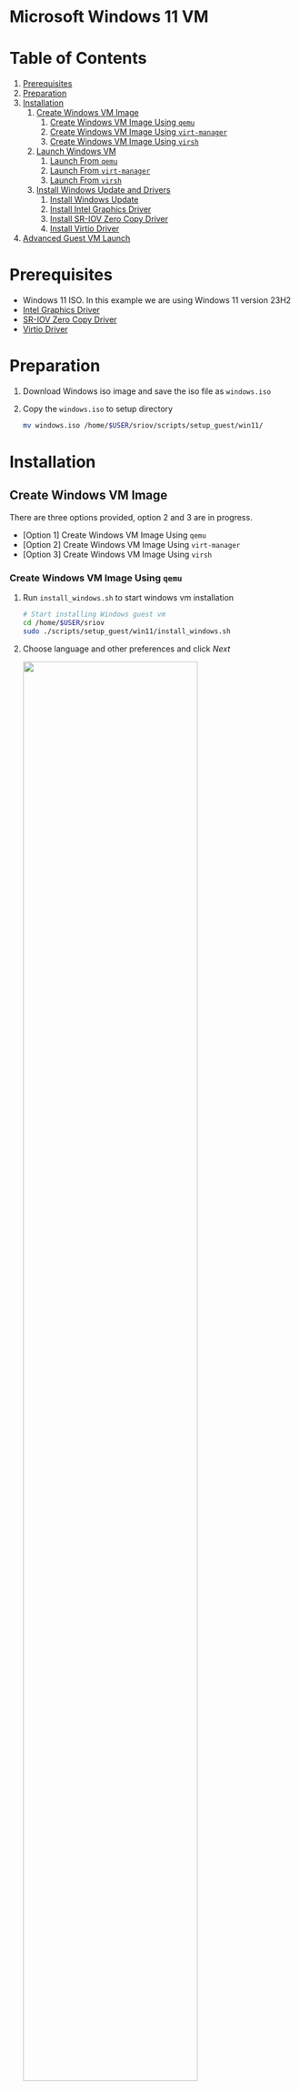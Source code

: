 <a name="win11-vm-top"></a>

# Microsoft Windows 11 VM

<!-- TABLE OF CONTENTS -->
# Table of Contents
1. [Prerequisites](#prerequisites)
1. [Preparation](#preparation)
1. [Installation](#installation)
    1. [Create Windows VM Image](#create-windows-vm-image)
        1. [Create Windows VM Image Using `qemu`](#create-windows-vm-image-using-qemu)
        1. [Create Windows VM Image Using `virt-manager`](#create-windows-vm-image-using-virt-manager)
        1. [Create Windows VM Image Using `virsh`](#create-windows-vm-image-using-virsh)
    1. [Launch Windows VM](#launch-windows-vm)
        1. [Launch From `qemu`](#launch-from-qemu)
        1. [Launch From `virt-manager`](#launch-from-virt-manager)
        1. [Launch From `virsh`](#launch-from-virsh)
    1. [Install Windows Update and Drivers](#install-windows-update-and-drivers)
        1. [Install Windows Update](#install-windows-update)
        1. [Install Intel Graphics Driver](#install-intel-graphics-driver)
        1. [Install SR-IOV Zero Copy Driver](#install-sr-iov-zero-copy-driver)
        1. [Install Virtio Driver](#install-virtio-driver)
1. [Advanced Guest VM Launch](#advanced-guest-vm-launch)

# Prerequisites

* Windows 11 ISO. In this example we are using Windows 11 version 23H2
* [Intel Graphics Driver](https://www.intel.com/content/www/us/en/secure/design/confidential/software-kits/kit-details.html?kitId=816432)
* [SR-IOV Zero Copy Driver](https://www.intel.com/content/www/us/en/download/816539/nex-display-virtualization-drivers-for-alder-lake-s-p-n-and-raptor-lake-s-p-sr-p-core-ps-amston-lake.html?cache=1708585927)
* [Virtio Driver](https://fedorapeople.org/groups/virt/virtio-win/direct-downloads/archive-virtio/virtio-win-0.1.221-1/virtio-win.iso)

# Preparation

1. Download Windows iso image and save the iso file as `windows.iso`
2. Copy the `windows.iso` to setup directory

    ```sh
    mv windows.iso /home/$USER/sriov/scripts/setup_guest/win11/
    ```

# Installation

## Create Windows VM Image

There are three options provided, option 2 and 3 are in progress.

* [Option 1] Create Windows VM Image Using `qemu`
* [Option 2] Create Windows VM Image Using `virt-manager`
* [Option 3] Create Windows VM Image Using `virsh`

### Create Windows VM Image Using `qemu`

1. Run `install_windows.sh` to start windows vm installation

    ```sh
    # Start installing Windows guest vm
    cd /home/$USER/sriov
    sudo ./scripts/setup_guest/win11/install_windows.sh
    ```

2. Choose language and other preferences and click *Next*

    <img src=./media/winsetup1.png width="80%">

3. Select *Drive 0 Unallocated Space* and click *Next* and wait for Windows installation to succeed

    <img src=./media/winsetup2.png width="80%">

4. Shutdown the Windows guest

### Create Windows VM Image Using `virt-manager`

1. Run `virt-manager` to start idv guest installation.

    ```sh
    virt-manager
    ```

2. Choose ISO install media

    <img src=./media/virtsetup1.png width="80%">
    <img src=./media/virtsetup2.png width="80%">

3. Choose memory and cpu settings

    <img src=./media/virtsetup3.png width="80%">

4. Create a disk image for virtual machine

    <img src=./media/virtsetup4.png width="80%">

5. Customize configuration. *Customize configuration before install* -> click *Finish* 

    <img src=./media/virtsetup5.png width="80%">

6. Choose firmware. Click *Firmware* and choose *UEFI X86_64: /usr/share/OVMF/OVMF_CODE_4M.ms.fd* -> click *Apply* -> click *Begin Installation*

    <img src=./media/virtsetup6.png width="80%">

7. Add Hardware. Click *Add Hardware* -> click *PCI Host Device* -> Select *0000:00:02:1 Intel Corporation Alder Lake-P Integrated Graphics Controller* -> Click *Finish*

    <img src=./media/virtsetup7.png width="80%">

8. Now you can see that the PCI device has been added. Then click *Begin Installtion* to start installing Windows guest vm.

    <img src=./media/virtsetup8.png width="80%">

9. Shutdown the Windows guest

### Create Windows VM Image Using `virsh`

1. Download [virtio win image](https://fedorapeople.org/groups/virt/virtio-win/direct-downloads/archive-virtio/virtio-win-0.1.221-1/virtio-win.iso) and copy it to `/tmp` directory

2. Run `virsh_install_windows.sh` to start idv guest installation.

    ```sh
    # Start installing Windows guest vm
    cd /home/$USER/sriov
    sudo ./scripts/setup_guest/win11/virsh_install_windows.sh
    ```

    If no driver is found, click *Load driver*
    <img src=./media/virshinstall1.png width="80%">

    Click *Browse*
    <img src=./media/virshinstall2.png width="80%">

    Select *virtio-win-0.1.221* -> *amd64* -> *win11*
    <img src=./media/virshinstall3.png width="80%">

    Click *Next* to start installing Windows vm
    <img src=./media/virshinstall4.png width="80%">

3. View all Windows guest vms after successful installation

    *Note: To view all guest vms, run `sudo virsh list --all`*

    ```sh
    sudo virsh list --all
    ```

    output:
    ```sh
    Id   Name    State
    ------------------------
    1    win11   running
    ```

5. Attach device

    ```sh
    # Replace <domain> with the vm domain name viewed in the above steps.
    ./scripts/setup_guest/win11/virsh_attach_device.sh -n <domain>
    ```

6. Shutdown the Windows guest

## Launch Windows VM

There are three options provided, option 3 is in progress. Choose the corresponding launch method according to your installation method.

* [Option 1] Launch From `qemu`
* [Option 2] Launch From `virt-manager`
* [Option 3] Launch From `virsh`

### Launch From `qemu`

1. Run `start_windows.sh` to launch windows virtual machine

    ```sh
    cd /home/$USER/sriov
    sudo ./scripts/setup_guest/win11/start_windows.sh
    ```

### Launch From `virt-manager`

1. Run `virt-manager` to launch windows virtual machine

    ```sh
    virt-manager
    ```

    <img src=./media/virtstart1.png width="80%">

### Launch From `virsh`

1. Run `virsh` to launch windows virtual machine

    ```sh
    # Replace <domain> with the vm domain name viewed by `sudo virsh list --all`
    sudo virsh start <domain>
    ```

2. Run `virt-viewer` to start the GUI

    ```sh
    # Replace <domain> with the vm domain name viewed by `sudo virsh list --all`
    sudo virt-viewer <domain>
    ```

## Install Windows Update and Drivers

### Install Windows Update

1. Install Windows update with the following steps:
    1) Open *Settings*
    2) Click *Windows Update*
    3) Click *Check for updates* and wait for the update to complete.
    4) Click *Pause for 1 week* to disable the automatic updates temporarily.

### Install Intel Graphics Driver

1. Download [Intel Graphics Driver](https://www.intel.com/content/www/us/en/secure/design/confidential/software-kits/kit-details.html?kitId=816432) from browser.
2. Use File Explorer to extract the zip file.
3. Navigate into the install folder and double click on `installer.exe` to launch the installer.
4. Click *Begin installation*

    <img src=./media/gfxdrvinstall.png width="80%">

5. After the installation has completed, click the *Reboot Required* button to reboot.
6. After reboot, launch the **Device Manager** to check the installation.

    <img src=./media/gfxdrv.png width="80%">

### Install SR-IOV Zero Copy Driver

1. Download [SR-IOV Zero Copy Driver](https://www.intel.com/content/www/us/en/download/816539/nex-display-virtualization-drivers-for-alder-lake-s-p-n-and-raptor-lake-s-p-sr-p-core-ps-amston-lake.html?cache=1708585927) from browser.
2. Use File Explorer to extract the zip file.
3. Search for **Windows PowerShell** and run it as an administrator.
4. Enter the following command and when prompted, enter "Y/Yes" to continue.

    ```sh
    C:\> Set-ExecutionPolicy -ExecutionPolicy AllSigned -Scope CurrentUser
    ```

5. Run the command below to install the *DVServerKMD* and *DVServerUMD* device drivers. When prompted, enter "[R] Run once" to continue.

    ```sh
    C:\> .\DVInstaller.ps1
    ```

6. Once the driver installation completes, the Windows Guest VM will reboot 
automatically.
7. After reboot, launch the **Device Manager** to check the installation.

    <img src=./media/zerocopydrv.png width="80%">

### Install Virtio Driver

1. Download [Virtio Driver](https://fedorapeople.org/groups/virt/virtio-win/direct-downloads/archive-virtio/virtio-win-0.1.221-1/virtio-win.iso) from browser.
2. Double click the iso file in File Explorerto mount it.
3. Search for **Windows PowerShell** and run it as an administrator.
4. Navigate to the folder of the extracted files.
5. Use the following command to install VIOSerial.

    ```sh
    D:\> pnputil.exe /add-driver .\vioserial\w11\amd64\vioser.inf /install
    ```

6. Use the following command to install qemu-guest-agent.

    ```sh
    D:\> Start-Process .\guest-agent\qemu-ga-x86_64.msi
    ```

# Advanced Guest VM Launch

+ Customize launch single VM

    The `start_windows.sh` script help on the host

    ```shell
    cd /home/$USER/sriov/
    sudo ./scripts/setup_guest/win11/start_windows.sh -h
    ```

    Output

    ```shell
    start_win.sh [-h] [-m] [-c] [-n] [-d] [-f] [-p] [-e] [--passthrough-pci-usb] [--passthrough-pci-udc] [--passthrough-pci-audio] [--passthrough-pci-eth] [--passthrough-pci-wifi] [--disable-kernel-irqchip] [--display] [--enable-pwr-ctrl] [--spice] [--audio]
    Options:
        -h  show this help message
        -m  specify guest memory size, eg. "-m 4G or -m 4096M"
        -c  specify guest cpu number, eg. "-c 4"
        -n  specify guest vm name, eg. "-n <guest_name>"
        -d  specify guest virtual disk image, eg. "-d /path/to/<guest_image>"
        -f  specify guest firmware OVMF variable image, eg. "-d /path/to/<ovmf_vars.fd>"
        -p  specify host forward ports, current support ssh, eg. "-p ssh=2222"
        -e  specify extra qemu cmd, eg. "-e "-monitor stdio""
        --passthrough-pci-usb passthrough USB PCI bus to guest.
        --passthrough-pci-udc passthrough USB Device Controller ie. UDC PCI bus to guest.
        --passthrough-pci-audio passthrough Audio PCI bus to guest.
        --passthrough-pci-eth passthrough Ethernet PCI bus to guest.
        --passthrough-pci-wifi passthrough WiFi PCI bus to guest.
        --disable-kernel-irqchip set kernel_irqchip=off.
        --display specify guest display connectors configuration with HPD (Hot Plug Display) feature,
                  eg. "--display full-screen,connectors.0=HDMI-1,connectors.1=DP-1"
                sub-param: max-outputs=[number of displays], set the max number of displays for guest vm, eg. "max-outputs=2"
                sub-param: full-screen, switch the guest vm display to full-screen mode.
                sub-param: show-fps, show fps info on the guest vm primary display.
                sub-param: connectors.[index]=[connector name], assign a connected display connector to guest vm.
                sub-param: extend-abs-mode, enable extend absolute mode across all monitors.
                sub-param: disable-host-input, disallow host\'s HID devices to control the guest.
        --enable-pwr-ctrl option allow guest power control from host via qga socket.
        --spice enable SPICE feature with sub-parameters,
                  eg. "--spice display=egl-headless,port=3002,disable-ticketing=on,spice-audio=on,usb-redir=1"
                sub-param: display=[display mode], set display mode, eg. "display=egl-headless"
                sub-param: port=[spice port], assign spice port, eg. "port=3002"
                sub-param: disable-ticketing=[on|off], set disable-ticketing, eg. "disable-ticketing=on"
                sub-param: spice-audio=[on|off], set spice audio eg. "spice-audio=on"
                sub-param: usb-redir=[number of USB redir channel], set USB redirection channel number, eg. "usb-redir=2"
        --audio enable hda audio for guest vm with sub-parameters,
                  eg. "--audio device=intel-hda,name=hda-audio,sink=alsa_output.pci-0000_00_1f.3.analog-stereo,timer-period=5000"
                sub-param: device=[device], set audio device, eg. "device=intel-hda"
                sub-param: name=[name], set audio device name, eg. "name=hda-audio"
                sub-param: server=[audio server], set audio server, eg. "unix:/run/user/1000/pulse/native"
                sub-param: sink=[audio sink], set audio stream routing. Use "pacmd list-sinks" to find available audio sinks
                sub-param: timer-period=[period], set timer period in microseconds (us), eg. "timer-period=5000"
    ```

+ Launch Multiple Windows Guest VMs

    Run the `start_all_windows.sh`, Please be patient, it will take some time

    ```shell
    # on the host
    cd /home/$USER/sriov
    sudo ./scripts/setup_guest/win11/start_all_windows.sh
    ```

<p align="right">(<a href="#win11-vm-top">back to top</a>)</p>

